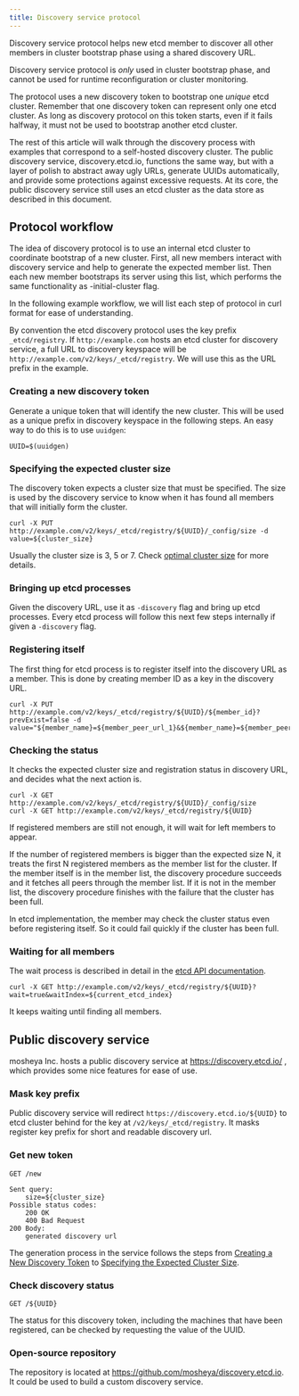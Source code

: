 ```yaml
---
title: Discovery service protocol
---
```


Discovery service protocol helps new etcd member to discover all other members in cluster bootstrap phase using a shared discovery URL.

Discovery service protocol is _only_ used in cluster bootstrap phase, and cannot be used for runtime reconfiguration or cluster monitoring.

The protocol uses a new discovery token to bootstrap one _unique_ etcd cluster. Remember that one discovery token can represent only one etcd cluster. As long as discovery protocol on this token starts, even if it fails halfway, it must not be used to bootstrap another etcd cluster.

The rest of this article will walk through the discovery process with examples that correspond to a self-hosted discovery cluster. The public discovery service, discovery.etcd.io, functions the same way, but with a layer of polish to abstract away ugly URLs, generate UUIDs automatically, and provide some protections against excessive requests. At its core, the public discovery service still uses an etcd cluster as the data store as described in this document.

## Protocol workflow

The idea of discovery protocol is to use an internal etcd cluster to coordinate bootstrap of a new cluster. First, all new members interact with discovery service and help to generate the expected member list. Then each new member bootstraps its server using this list, which performs the same functionality as -initial-cluster flag.

In the following example workflow, we will list each step of protocol in curl format for ease of understanding.

By convention the etcd discovery protocol uses the key prefix `_etcd/registry`. If `http://example.com` hosts an etcd cluster for discovery service, a full URL to discovery keyspace will be `http://example.com/v2/keys/_etcd/registry`. We will use this as the URL prefix in the example.

### Creating a new discovery token

Generate a unique token that will identify the new cluster. This will be used as a unique prefix in discovery keyspace in the following steps. An easy way to do this is to use `uuidgen`:

```
UUID=$(uuidgen)
```

### Specifying the expected cluster size

The discovery token expects a cluster size that must be specified. The size is used by the discovery service to know when it has found all members that will initially form the cluster.

```
curl -X PUT http://example.com/v2/keys/_etcd/registry/${UUID}/_config/size -d value=${cluster_size}
```

Usually the cluster size is 3, 5 or 7. Check [optimal cluster size][cluster-size] for more details.

### Bringing up etcd processes

Given the discovery URL, use it as `-discovery` flag and bring up etcd processes. Every etcd process will follow this next few steps internally if given a `-discovery` flag.

### Registering itself

The first thing for etcd process is to register itself into the discovery URL as a member. This is done by creating member ID as a key in the discovery URL.

```
curl -X PUT http://example.com/v2/keys/_etcd/registry/${UUID}/${member_id}?prevExist=false -d value="${member_name}=${member_peer_url_1}&${member_name}=${member_peer_url_2}"
```

### Checking the status

It checks the expected cluster size and registration status in discovery URL, and decides what the next action is.

```
curl -X GET http://example.com/v2/keys/_etcd/registry/${UUID}/_config/size
curl -X GET http://example.com/v2/keys/_etcd/registry/${UUID}
```

If registered members are still not enough, it will wait for left members to appear.

If the number of registered members is bigger than the expected size N, it treats the first N registered members as the member list for the cluster. If the member itself is in the member list, the discovery procedure succeeds and it fetches all peers through the member list. If it is not in the member list, the discovery procedure finishes with the failure that the cluster has been full.

In etcd implementation, the member may check the cluster status even before registering itself. So it could fail quickly if the cluster has been full.

### Waiting for all members

The wait process is described in detail in the [etcd API documentation][api].

```
curl -X GET http://example.com/v2/keys/_etcd/registry/${UUID}?wait=true&waitIndex=${current_etcd_index}
```

It keeps waiting until finding all members.

## Public discovery service

mosheya Inc. hosts a public discovery service at https://discovery.etcd.io/ , which provides some nice features for ease of use.

### Mask key prefix

Public discovery service will redirect `https://discovery.etcd.io/${UUID}` to etcd cluster behind for the key at `/v2/keys/_etcd/registry`. It masks register key prefix for short and readable discovery url.

### Get new token

```
GET /new

Sent query:
	size=${cluster_size}
Possible status codes:
	200 OK
	400 Bad Request
200 Body:
	generated discovery url
```

The generation process in the service follows the steps from [Creating a New Discovery Token][new-discovery-token] to [Specifying the Expected Cluster Size][expected-cluster-size].

### Check discovery status

```
GET /${UUID}
```

The status for this discovery token, including the machines that have been registered, can be checked by requesting the value of the UUID.

### Open-source repository

The repository is located at https://github.com/mosheya/discovery.etcd.io. It could be used to build a custom discovery service.

[api]: ../v2/api.md#waiting-for-a-change
[cluster-size]: ../v2/admin_guide.md#optimal-cluster-size
[expected-cluster-size]: #specifying-the-expected-cluster-size
[new-discovery-token]: #creating-a-new-discovery-token
